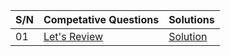   | **S/N** | **Competative Questions**   | **Solutions**  |
  | :---|:------------------------|:-----------|
  | 01  |[Let's Review](https://www.hackerrank.com/challenges/30-review-loop/problem) | [Solution](https://github.com/HluciferS/Data-Structures-and-Algorithms/blob/master/HackerRank/HR01.cpp) |